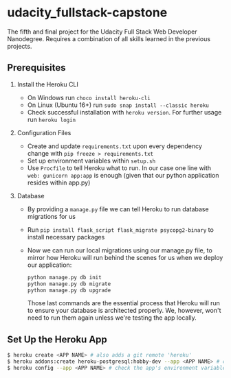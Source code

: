 # udacity_fullstack-capstone
The fifth and final project for the Udacity Full Stack Web Developer Nanodegree. Requires a combination of all skills learned in the previous projects.


## Prerequisites
1. Install the Heroku CLI
    - On Windows run `choco install heroku-cli`
    - On Linux (Ubuntu 16+) run `sudo snap install --classic heroku`
    - Check successful installation with `heroku version`. For further usage run `heroku login`

2. Configuration Files
    - Create and update `requirements.txt` upon every dependency change with `pip freeze > requirements.txt`
    - Set up environment variables within `setup.sh`
    - Use `Procfile` to tell Heroku what to run. In our case one line with `web: gunicorn app:app` is enough (given that our python application resides within app.py)

3. Database
    - By providing a `manage.py` file we can tell Heroku to run database migrations for us
    - Run `pip install flask_script flask_migrate psycopg2-binary` to install necessary packages
    - Now we can run our local migrations using our manage.py file, to mirror how Heroku will run behind the scenes for us when we deploy our application:

        ```python
        python manage.py db init
        python manage.py db migrate
        python manage.py db upgrade
        ```

        Those last commands are the essential process that Heroku will run to ensure your database is architected properly. We, however, won't need to run them again unless we're testing the app locally.

## Set Up the Heroku App

```sh
$ heroku create <APP NAME> # also adds a git remote 'heroku'
$ heroku addons:create heroku-postgresql:hobby-dev --app <APP NAME> # creates a Postgres DB and adds its URL as environment variable DATABASE_URL
$ heroku config --app <APP NAME> # check the app's environment variables
```

